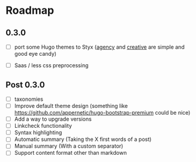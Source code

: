 # Roadmap

## 0.3.0

- [ ] port some Hugo themes to Styx ([agency](http://themes.gohugo.io/agency/) and [creative](http://themes.gohugo.io/creative/) are simple and good eye candy)
- [ ] Saas / less css preprocessing


## Post 0.3.0

- [ ] taxonomies
- [ ] Improve default theme design (something like https://github.com/appernetic/hugo-bootstrap-premium could be nice)
- [ ] Add a way to upgrade versions
- [ ] Linkcheck functionality
- [ ] Syntax highlighting
- [ ] Automatic summary (Taking the X first words of a post)
- [ ] Manual summary (With a custom separator)
- [ ] Support content format other than markdown
